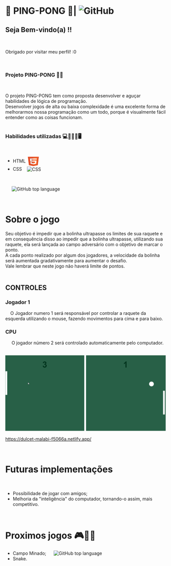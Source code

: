 # 🏓 PING-PONG 🏓| ![GitHub](https://img.shields.io/badge/Status-Finished-green/?style=for-the-badge)


## Seja Bem-vindo(a) !!

<br>

Obrigado por visitar meu perfil! :0 

<br>

###  Projeto PING-PONG  🚀🚀
<br>

O projeto PING-PONG tem como proposta desenvolver e aguçar habilidades de lógica de programação.
<br>Desenvolver jogos de alta ou baixa complexidade é uma excelente forma de melhorarmos nossa programação como um todo, porque é visualmente fácil entender como as coisas funcionam. 
<br>
<br>

### Habilidades utilizadas 💻👨🏻‍💻🖥

<div style="display: inline_block"><br>
  <ul>
    <li> HTML <img align="center" alt="HTML" height="30" width="40" src="https://raw.githubusercontent.com/devicons/devicon/master/icons/html5/html5-original.svg"> </li>
   <li> CSS &nbsp;&nbsp; <img align="center" alt="CSS" height="30" width="40" src="https://cdn.jsdelivr.net/gh/devicons/devicon/icons/javascript/javascript-original.svg"></li>
    </ul>
</div>
<br>

 &nbsp;&nbsp;&nbsp;&nbsp; ![GitHub top language](https://img.shields.io/github/languages/top/AdonisJeronimo/Ping-Pong?style=plastic)

<br>

# Sobre o jogo

Seu objetivo é impedir que a bolinha ultrapasse os limites de sua raquete e em consequência disso ao impedir que a bolinha ultrapasse, utilizando sua raquete, ela será lançada ao campo adversário com o objetivo de marcar o ponto. <br>
A cada ponto realizado por algum dos jogadores, a velocidade da bolinha será aumentada gradativamente para aumentar o desafio. <br>Vale lembrar que neste jogo não haverá limite de pontos.
<br>
<br>

## CONTROLES

### Jogador 1
 &nbsp;&nbsp;&nbsp;&nbsp;O Jogador numero 1 será responsável por controlar a raquete da esquerda utilizando o mouse, fazendo movimentos para cima e para baixo.

### CPU

 &nbsp;&nbsp;&nbsp;&nbsp; O jogador número 2 será controlado automaticamente pelo computador.


<div style="display: inline_block"> <br>
<img height="****" width="***" src="./assets/images/gif-projeto.gif">
  </div>

  https://dulcet-malabi-f5066a.netlify.app/

<br>

#  Futuras implementações
<br>

- Possibilidade de jogar com amigos;
- Melhoria da "inteligência" do computador, tornando-o assim, mais competitivo.

<br>

#  Proximos jogos 🎮👾🎯

- Campo Minado; &nbsp;&nbsp;&nbsp;&nbsp; ![GitHub top language](https://img.shields.io/badge/-Em%20planejamento-yellow)
- Snake.